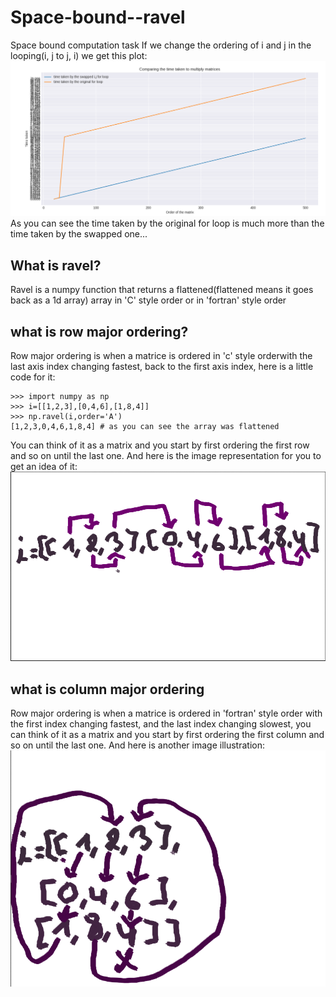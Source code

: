 # Space-bound--ravel
Space bound computation task
If we change the ordering of i and j in the looping(i, j to j, i) we get this plot:<br>
![](img/plot.png)<br>
As you can see the time taken by the original for loop is much more than the time taken by the swapped one...
## What is ravel?
Ravel is a numpy function that returns a flattened(flattened means it goes back as a 1d array) array in 'C' style order or in 'fortran' style order
## what is row major ordering?

Row major ordering is when a matrice is ordered in 'c' style orderwith the last axis index changing fastest, back to the first axis index,
here is a little code for it:
```
>>> import numpy as np
>>> i=[[1,2,3],[0,4,6],[1,8,4]]
>>> np.ravel(i,order='A')
[1,2,3,0,4,6,1,8,4] # as you can see the array was flattened
```
You can think of it as a matrix and you start by first ordering the first row and so on until the last one.
And here is the image representation for you to get an idea of it:<br>
![](img/im1.png)<br>
## what is column major ordering
Row major ordering is when a matrice is ordered in 'fortran' style order with  the first index changing fastest, and the last index changing slowest, you can think of it as a matrix and you start by first ordering the first column and so on until the last one.
And here is another image illustration:<br>
![](img/im2.png)
